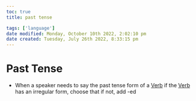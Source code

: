 ```yaml
---
toc: true
title: past tense

tags: ['language']
date modified: Monday, October 10th 2022, 2:02:10 pm
date created: Tuesday, July 26th 2022, 8:33:15 pm
---
```


# Past Tense
- When a speaker needs to say the past tense form of a [Verb](Verb.md) if the [Verb](Verb.md) has an irregular form, choose that if not, add -ed




